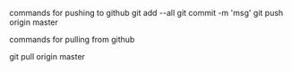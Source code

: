 commands for pushing to github
git add --all
git commit -m 'msg'
git push origin master

commands for pulling from github

git pull origin master
